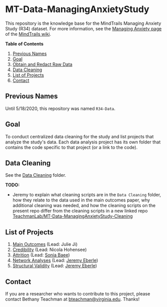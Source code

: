 # MT-Data-ManagingAnxietyStudy

This repository is the knowledge base for the MindTrails Managing Anxiety Study (R34) 
dataset. For more information, see the 
[Managing Anxiety page](https://sites.google.com/a/virginia.edu/mindtrails-wiki/studies/managinganxiety) 
of the [MindTrails wiki](https://sites.google.com/a/virginia.edu/mindtrails-wiki/studies/managinganxiety).

**Table of Contents**
1. [Previous Names](#previous-names)
2. [Goal](#goal)
3. [Obtain and Redact Raw Data](#obtain-and-redact-raw-data)
4. [Data Cleaning](#data-cleaning)
5. [List of Projects](#list-of-projects)
6. [Contact](#contact)

## Previous Names
Until 5/18/2020, this repository was named `R34-Data`.

## Goal
To conduct centralized data cleaning for the study and list projects that analyze 
the study's data. Each data analysis project has its own folder that contains the 
code specific to that project (or a link to the code).

## Data Cleaning
See the [Data Cleaning](https://github.com/TeachmanLab/R34-Data/tree/master/Data%20Cleaning) folder.

**TODO:**

- Jeremy to explain what cleaning scripts are in the `Data Cleaning` folder, how they relate 
to the data used in the main outcomes paper, why additional cleaning was needed, and how the 
cleaning scripts on the present repo differ from the cleaning scripts in a new linked repo [TeachmanLab/MT-Data-ManagingAnxietyStudy-Cleaning](https://github.com/TeachmanLab/MT-Data-ManagingAnxietyStudy-Cleaning)

## List of Projects
1. [Main Outcomes](https://github.com/TeachmanLab/R34-Data/tree/master/Main%20Outcomes) (Lead: Julie Ji)
2. [Credibility](https://github.com/TeachmanLab/R34-Data/tree/master/Credibility) (Lead: Nicola Hohensee)
3. [Attrition](https://doi.org/m5tz) (Lead: [Sonia Baee](https://github.com/soniabaee))
4. [Network Analyses](https://osf.io/w63br/) (Lead: [Jeremy Eberle](https://github.com/jwe4ec))
5. [Structural Validity](https://osf.io/sth87/) (Lead: [Jeremy Eberle](https://github.com/jwe4ec))

## Contact
If you are a researcher who wants to contribute to this project, please contact 
Bethany Teachman at bteachman@virginia.edu. Thanks!